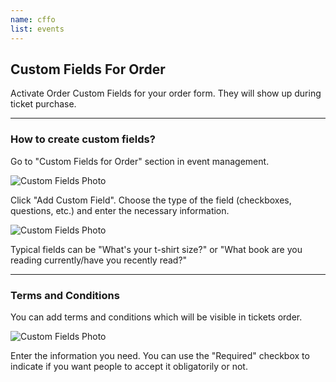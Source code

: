 ```yaml
---
name: cffo
list: events
---
```

<section>

## Custom Fields For Order

Activate Order Custom Fields for your order form. They will show up during ticket purchase.

---

### How to create custom fields?

Go to "Custom Fields for Order" section in event management.

![Custom Fields Photo](/images/cffosection.png)

Click "Add Custom Field". Choose the type of the field (checkboxes, questions, etc.) and enter the necessary information.

![Custom Fields Photo](/images/cffocustomfield.png)

Typical fields can be "What's your t-shirt size?" or "What book are you reading currently/have you recently read?"

---

### Terms and Conditions

You can add terms and conditions which will be visible in tickets order.

![Custom Fields Photo](/images/cffoterms.png)

Enter the information you need. You can use the "Required" checkbox to indicate if you want people to accept it obligatorily or not.
</section>
